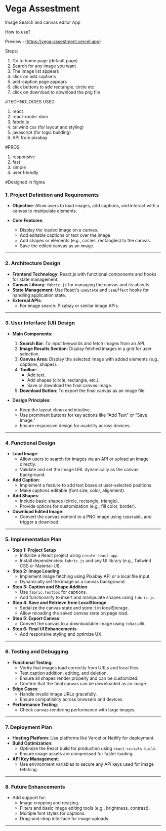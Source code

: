# Vega Assestment 

Image Search and canvas editor App 

How to use? 

Preview : (https://vega-assestment.vercel.app)

Steps:

1.  Go to home page (default page)
2.  Search for any image you want
3.  The image list appears
4.  click on add captions
5.  add-caption page appears
6.  click buttons to add rectangle, circle etc
7.  click on download to download the png file 

#TECHNOLOGIES USED

1. react
2. react-router-dom
3. fabric.js
4. tailwind css (for layout and styling)
5. javascript (for logic building)
6. API from pixabay


#PROS
1. responsive
2. fast
3. simple
4. user friendly

#Designed in figma 




### **1. Project Definition and Requirements**
   - **Objective**: Allow users to load images, add captions, and interact with a canvas to manipulate elements.
   - **Core Features**:
  
     - Display the loaded image on a canvas.
     - Add editable captions or text over the image.
     - Add shapes or elements (e.g., circles, rectangles) to the canvas.
     - Save the edited canvas as an image.
  

---

### **2. Architecture Design**
   - **Frontend Technology**: React.js with functional components and hooks for state management.
   - **Canvas Library**: `fabric.js` for managing the canvas and its objects.
   - **State Management**: Use React's `useState` and `useEffect` hooks for handling application state.
   - **External APIs**:
     - For image search: Pixabay or similar image APIs.
   

---

### **3. User Interface (UI) Design**
   - **Main Components**:
     1. **Search Bar**: To input keywords and fetch images from an API.
     2. **Image Results Section**: Display fetched images in a grid for user selection.
     3. **Canvas Area**: Display the selected image with added elements (e.g., captions, shapes).
     4. **Toolbar**:
        - Add text.
        - Add shapes (circle, rectangle, etc.).
        - Save or download the final canvas image.
     5. **Download Button**: To export the final canvas as an image file.

   - **Design Principles**:
     - Keep the layout clean and intuitive.
     - Use prominent buttons for key actions like “Add Text” or “Save Image.”
     - Ensure responsive design for usability across devices.

---

### **4. Functional Design**
   - **Load Image**:
     - Allow users to search for images via an API or upload an image directly.
     - Validate and set the image URL dynamically as the canvas background.
   - **Add Caption**:
     - Implement a feature to add text boxes at user-selected positions.
     - Make captions editable (font size, color, alignment).
   - **Add Shapes**:
     - Include basic shapes (circle, rectangle, triangle).
     - Provide options for customization (e.g., fill color, border).
   - **Download Edited Image**:
     - Convert the canvas content to a PNG image using `toDataURL` and trigger a download.

---

### **5. Implementation Plan**
   - **Step 1: Project Setup**
     - Initialize a React project using `create-react-app`.
     - Install dependencies: `fabric.js` and any UI library (e.g., Tailwind CSS or Material-UI).
   - **Step 2: Image Loading**
     - Implement image fetching using Pixabay API or a local file input.
     - Dynamically set the image as a canvas background.
   - **Step 3: Caption and Shape Addition**
     - Use `fabric.Textbox` for captions.
     - Add functionality to insert and manipulate shapes using `fabric.js`.
   - **Step 4: Save and Retrieve from LocalStorage**
     - Serialize the canvas state and store it in localStorage.
     - Allow reloading the saved canvas state on page load.
   - **Step 5: Export Canvas**
     - Convert the canvas to a downloadable image using `toDataURL`.
   - **Step 6: Final UI Enhancements**
     - Add responsive styling and optimize UX.

---

### **6. Testing and Debugging**
   - **Functional Testing**:
     - Verify that images load correctly from URLs and local files.
     - Test caption addition, editing, and deletion.
     - Ensure all shapes render properly and can be customized.
     - Confirm that the final canvas can be downloaded as an image.
   - **Edge Cases**:
     - Handle invalid image URLs gracefully.
     - Ensure compatibility across browsers and devices.
   - **Performance Testing**:
     - Check canvas rendering performance with large images.

---

### **7. Deployment Plan**
   - **Hosting Platform**: Use platforms like Vercel or Netlify for deployment.
   - **Build Optimization**:
     - Optimize the React build for production using `react-scripts build`.
     - Ensure image assets are compressed for faster loading.
   - **API Key Management**:
     - Use environment variables to secure any API keys used for image fetching.

---

### **8. Future Enhancements**
   - Add support for:
     - Image cropping and resizing.
     - Filters and basic image editing tools (e.g., brightness, contrast).
     - Multiple font styles for captions.
     - Drag-and-drop interface for image uploads.

---








